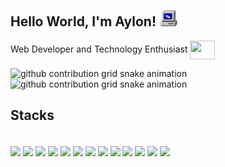 ## Hello World, I'm Aylon! <img src=https://github.com/TheDudeThatCode/TheDudeThatCode/blob/master/Assets/PC.gif width="30">

Web Developer and Technology Enthusiast <img align="center" height="30" width="40" src=https://github.com/TheDudeThatCode/TheDudeThatCode/blob/master/Assets/Developer.gif />

![github contribution grid snake animation](https://raw.githubusercontent.com/aylon-araujo/aylon-araujo/output/github-contribution-grid-snake-dark.svg#gh-dark-mode-only)![github contribution grid snake animation](https://raw.githubusercontent.com/aylon-araujo/aylon-araujo/output/github-contribution-grid-snake.svg#gh-light-mode-only)

## Stacks
<div style="display: inline_block"><br>
  <img align="center" height="30" src="https://img.shields.io/badge/HTML5-E34F26?style=for-the-badge&logo=html5&logoColor=white" />
  <img align="center" height="30" src="https://img.shields.io/badge/CSS3-1572B6?style=for-the-badge&logo=css3&logoColor=white" />
  <img align="center" height="30" src="https://img.shields.io/badge/JavaScript-F7DF1E?style=for-the-badge&logo=javascript&logoColor=black" />
  <img align="center" height="30" src="https://img.shields.io/badge/TypeScript-007ACC?style=for-the-badge&logo=typescript&logoColor=white" />
  <img align="center" height="30" src="https://img.shields.io/badge/React-20232A?style=for-the-badge&logo=react&logoColor=61DAFB" />
  <img align="center" height="30" src="https://img.shields.io/badge/Vue.js-35495E?style=for-the-badge&logo=vue.js&logoColor=4FC08D" />
  <img align="center" height="30" src="https://img.shields.io/badge/Tailwind_CSS-38B2AC?style=for-the-badge&logo=tailwind-css&logoColor=white" />
  <img align="center" height="30" src="https://img.shields.io/badge/Bootstrap-563D7C?style=for-the-badge&logo=bootstrap&logoColor=white" />
  <img align="center" height="30" src="https://img.shields.io/badge/Material--UI-0081CB?style=for-the-badge&logo=material-ui&logoColor=white" />
  <img align="center" height="30" src="https://img.shields.io/badge/Redux-593D88?style=for-the-badge&logo=redux&logoColor=white" />
  <img align="center" height="30" src="https://img.shields.io/badge/React_Router-CA4245?style=for-the-badge&logo=react-router&logoColor=white" />
  <img align="center" height="30" src="	https://img.shields.io/badge/jQuery-0769AD?style=for-the-badge&logo=jquery&logoColor=white" />
    <img align="center" height="30" src="	https://img.shields.io/badge/jQuery-0769AD?style=for-the-badge&logo=jquery&logoColor=white" />
</div>

